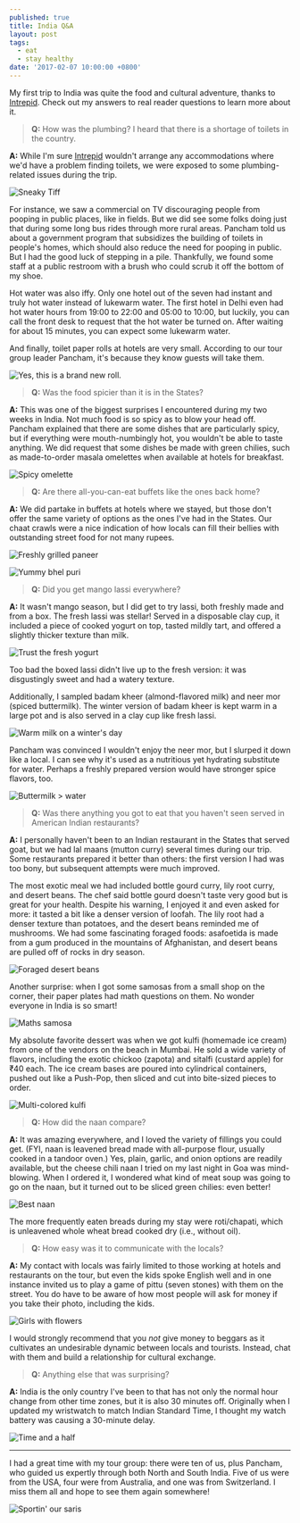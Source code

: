 ```yaml
---
published: true
title: India Q&A
layout: post
tags:
  - eat
  - stay healthy
date: '2017-02-07 10:00:00 +0800'
---
```

My first trip to India was quite the food and cultural adventure, thanks to [Intrepid][intrepid]. Check out my answers to real reader questions to learn more about it.

<!--more-->

> **Q:** How was the plumbing? I heard that there is a shortage of toilets in the country.

**A:** While I'm sure [Intrepid][intrepid] wouldn't arrange any accommodations where we'd have a problem finding toilets, we were exposed to some plumbing-related issues during the trip.

![Sneaky Tiff]({{site.baseurl}}/images/2017/02/07-india-qa/public-urinals.jpg)

For instance, we saw a commercial on TV discouraging people from pooping in public places, like in fields. But we did see some folks doing just that during some long bus rides through more rural areas. Pancham told us about a government program that subsidizes the building of toilets in people's homes, which should also reduce the need for pooping in public. But I had the good luck of stepping in a pile. Thankfully, we found some staff at a public restroom with a brush who could scrub it off the bottom of my shoe.

Hot water was also iffy. Only one hotel out of the seven had instant and truly hot water instead of lukewarm water. The first hotel in Delhi even had hot water hours from 19:00 to 22:00 and 05:00 to 10:00, but luckily, you can call the front desk to request that the hot water be turned on. After waiting for about 15 minutes, you can expect some lukewarm water.

And finally, toilet paper rolls at hotels are very small. According to our tour group leader Pancham, it's because they know guests will take them.

![Yes, this is a brand new roll.]({{site.baseurl}}/images/2017/02/07-india-qa/toilet-paper-roll.jpg)

> **Q:** Was the food spicier than it is in the States?

**A:** This was one of the biggest surprises I encountered during my two weeks in India. Not much food is so spicy as to blow your head off. Pancham explained that there are some dishes that are particularly spicy, but if everything were mouth-numbingly hot, you wouldn't be able to taste anything. We did request that some dishes be made with green chilies, such as made-to-order masala omelettes when available at hotels for breakfast.

![Spicy omelette]({{site.baseurl}}/images/2017/02/07-india-qa/masala-omelette.jpg)

> **Q:** Are there all-you-can-eat buffets like the ones back home?

**A:** We did partake in buffets at hotels where we stayed, but those don't offer the same variety of options as the ones I've had in the States. Our chaat crawls were a nice indication of how locals can fill their bellies with outstanding street food for not many rupees.

![Freshly grilled paneer]({{site.baseurl}}/images/2017/02/07-india-qa/tandoori-paneer.jpg)

![Yummy bhel puri]({{site.baseurl}}/images/2017/02/07-india-qa/bhel-puri.jpg)

> **Q:** Did you get mango lassi everywhere?

**A:** It wasn't mango season, but I did get to try lassi, both freshly made and from a box. The fresh lassi was stellar! Served in a disposable clay cup, it included a piece of cooked yogurt on top, tasted mildly tart, and offered a slightly thicker texture than milk.

![Trust the fresh yogurt]({{site.baseurl}}/images/2017/02/07-india-qa/fresh-lassi.jpg)

Too bad the boxed lassi didn't live up to the fresh version: it was disgustingly sweet and had a watery texture.

Additionally, I sampled badam kheer (almond-flavored milk) and neer mor (spiced buttermilk). The winter version of badam kheer is kept warm in a large pot and is also served in a clay cup like fresh lassi.

![Warm milk on a winter's day]({{site.baseurl}}/images/2017/02/07-india-qa/badam-kheer.jpg)

Pancham was convinced I wouldn't enjoy the neer mor, but I slurped it down like a local. I can see why it's used as a nutritious yet hydrating substitute for water. Perhaps a freshly prepared version would have stronger spice flavors, too.

![Buttermilk > water]({{site.baseurl}}/images/2017/02/07-india-qa/neer-mor.jpg)

> **Q:** Was there anything you got to eat that you haven't seen served in American Indian restaurants?

**A:** I personally haven't been to an Indian restaurant in the States that served goat, but we had lal maans (mutton curry) several times during our trip. Some restaurants prepared it better than others: the first version I had was too bony, but subsequent attempts were much improved.

The most exotic meal we had included bottle gourd curry, lily root curry, and desert beans. The chef said bottle gourd doesn't taste very good but is great for your health. Despite his warning, I enjoyed it and even asked for more: it tasted a bit like a denser version of loofah. The lily root had a denser texture than potatoes, and the desert beans reminded me of mushrooms. We had some fascinating foraged foods: asafoetida is made from a gum produced in the mountains of Afghanistan, and desert beans are pulled off of rocks in dry season.

![Foraged desert beans]({{site.baseurl}}/images/2017/02/07-india-qa/desert-beans.jpg)

Another surprise: when I got some samosas from a small shop on the corner, their paper plates had math questions on them. No wonder everyone in India is so smart!

![Maths samosa]({{site.baseurl}}/images/2017/02/07-india-qa/samosa.jpg)

My absolute favorite dessert was when we got kulfi (homemade ice cream) from one of the vendors on the beach in Mumbai. He sold a wide variety of flavors, including the exotic chickoo (zapota) and sitalfi (custard apple) for ₹40 each. The ice cream bases are poured into cylindrical containers, pushed out like a Push-Pop, then sliced and cut into bite-sized pieces to order.

![Multi-colored kulfi]({{site.baseurl}}/images/2017/02/07-india-qa/kulfi.jpg)

> **Q:** How did the naan compare?

**A:** It was amazing everywhere, and I loved the variety of fillings you could get. (FYI, naan is leavened bread made with all-purpose flour, usually cooked in a tandoor oven.) Yes, plain, garlic, and onion options are readily available, but the cheese chili naan I tried on my last night in Goa was mind-blowing. When I ordered it, I wondered what kind of meat soup was going to go on the naan, but it turned out to be sliced green chilies: even better!

![Best naan]({{site.baseurl}}/images/2017/02/07-india-qa/cheese-chili-naan.jpg)

The more frequently eaten breads during my stay were roti/chapati, which is unleavened whole wheat bread cooked dry (i.e., without oil).

> **Q:** How easy was it to communicate with the locals?

**A:** My contact with locals was fairly limited to those working at hotels and restaurants on the tour, but even the kids spoke English well and in one instance invited us to play a game of pittu (seven stones) with them on the street. You do have to be aware of how most people will ask for money if you take their photo, including the kids.

![Girls with flowers]({{site.baseurl}}/images/2017/02/07-india-qa/local-girls.jpg)

I would strongly recommend that you *not* give money to beggars as it cultivates an undesirable dynamic between locals and tourists. Instead, chat with them and build a relationship for cultural exchange.

> **Q:** Anything else that was surprising?

**A:** India is the only country I've been to that has not only the normal hour change from other time zones, but it is also 30 minutes off. Originally when I updated my wristwatch to match Indian Standard Time, I thought my watch battery was causing a 30-minute delay.

![Time and a half]({{site.baseurl}}/images/2017/02/07-india-qa/timezones.jpg)

---

I had a great time with my tour group: there were ten of us, plus Pancham, who guided us expertly through both North and South India. Five of us were from the USA, four were from Australia, and one was from Switzerland. I miss them all and hope to see them again somewhere!

![Sportin' our saris]({{site.baseurl}}/images/2017/02/07-india-qa/saris.jpg)

[intrepid]: http://www.intrepidtravel.com/en/india/real-food-adventure-india-102068
